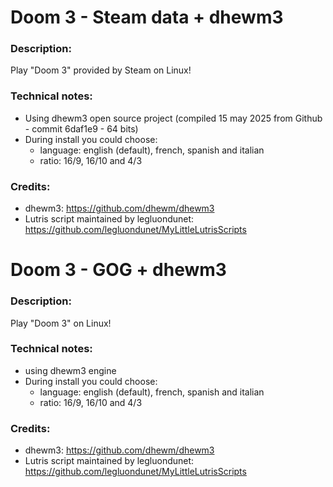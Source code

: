 # Doom 3 - Steam data + dhewm3
### Description:
Play "Doom 3" provided by Steam on Linux!
### Technical notes:
- Using dhewm3 open source project  (compiled 15 may 2025 from Github - commit 6daf1e9 - 64 bits)
- During install you could choose:
  + language: english (default), french, spanish and italian
  + ratio: 16/9, 16/10 and 4/3
### Credits:
- dhewm3: https://github.com/dhewm/dhewm3
- Lutris script maintained by legluondunet: https://github.com/legluondunet/MyLittleLutrisScripts


# Doom 3 - GOG + dhewm3
### Description:
Play "Doom 3" on Linux!
### Technical notes:
- using dhewm3 engine
- During install you could choose:
  + language: english (default), french, spanish and italian
  + ratio: 16/9, 16/10 and 4/3
### Credits:
- dhewm3: https://github.com/dhewm/dhewm3
- Lutris script maintained by legluondunet: https://github.com/legluondunet/MyLittleLutrisScripts
